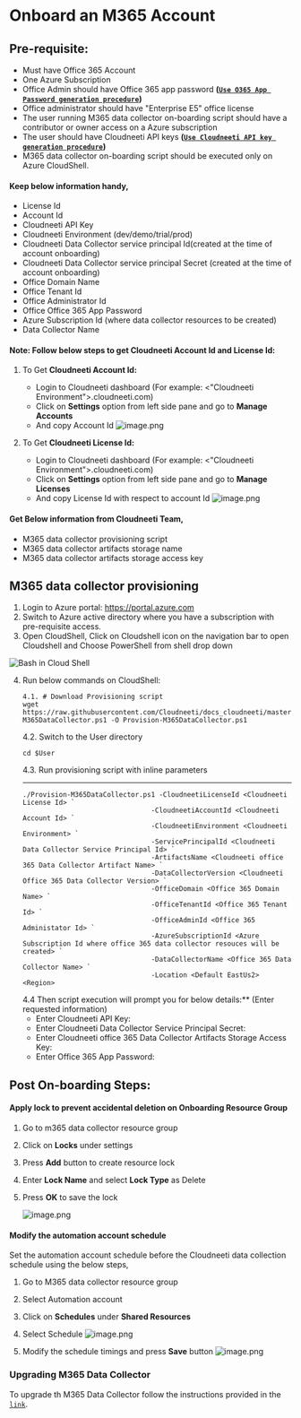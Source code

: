 


# Onboard an M365 Account
## **Pre-requisite:**

- Must have Office 365 Account 
- One Azure Subscription
- Office Admin should have Office 365 app password **([`Use O365 App Password generation procedure`](./create-app-password.html))**
- Office administrator should have "Enterprise E5" office license
- The user running M365 data collector on-boarding script should have a contributor or owner access on a Azure subscription 
- The user should have Cloudneeti API keys **([`Use Cloudneeti API key generation procedure`](./api-key-generation.html))**
- M365 data collector on-boarding script should be executed only on Azure CloudShell.

#### Keep below information handy,
- License Id
- Account Id 
- Cloudneeti API Key
- Cloudneeti Environment (dev/demo/trial/prod)
- Cloudneeti Data Collector service principal Id(created at the time of account onboarding)
- Cloudneeti Data Collector service principal Secret (created at the time of account onboarding)
- Office Domain Name
- Office Tenant Id
- Office Administrator Id
- Office Office 365 App Password
- Azure Subscription Id (where data collector resources to be created)
- Data Collector Name 

#### **Note:** Follow below steps to get Cloudneeti Account Id and License Id:
1. To Get **Cloudneeti Account Id:** 
    - Login to Cloudneeti dashboard (For example: <"Cloudneeti Environment">.cloudneeti.com)
    - Click on **Settings** option from left side pane and go to **Manage Accounts**
    - And copy Account Id
![image.png](../images/image-0f39f0cd.png)

1. To Get **Cloudneeti License Id:** 
    - Login to Cloudneeti dashboard (For example: <"Cloudneeti Environment">.cloudneeti.com)
    - Click on **Settings** option from left side pane and go to **Manage Licenses**
    - And copy License Id with respect to account Id
![image.png](../images/image-fd9955ba.png)
#### Get Below information from Cloudneeti Team,
- M365 data collector provisioning script
- M365 data collector artifacts storage name
- M365 data collector artifacts storage access key


## **M365 data collector provisioning**

1. Login to Azure portal: https://portal.azure.com
2. Switch to Azure active directory where you have a subscription with pre-requisite access.
3. Open CloudShell,
Click on Cloudshell icon on the navigation bar to open Cloudshell and Choose PowerShell from shell drop down
<IMG src="https://docs.microsoft.com/en-in/azure/cloud-shell/media/overview/overview-bash-pic.png" alt="Bash in Cloud Shell"/>

4. Run below commands on CloudShell: 
    ```
    4.1. # Download Provisioning script
    wget https://raw.githubusercontent.com/Cloudneeti/docs_cloudneeti/master/scripts/Provision-M365DataCollector.ps1 -O Provision-M365DataCollector.ps1
    ```
    4.2. Switch to the User directory
    ```
    cd $User
    ```
    4.3. Run provisioning script with inline parameters
    ****
    ```
    ./Provision-M365DataCollector.ps1 -CloudneetiLicenseId <Cloudneeti License Id> `
                                    -CloudneetiAccountId <Cloudneeti Account Id> `
                                    -CloudneetiEnvironment <Cloudneeti Environment> `
                                    -ServicePrincipalId <Cloudneeti Data Collector Service Principal Id> `
                                    -ArtifactsName <Cloudneeti office 365 Data Collector Artifact Name> `
                                    -DataCollectorVersion <Cloudneeti Office 365 Data Collector Version> `
                                    -OfficeDomain <Office 365 Domain Name> `
                                    -OfficeTenantId <Office 365 Tenant Id> `
                                    -OfficeAdminId <Office 365 Administator Id> `
                                    -AzureSubscriptionId <Azure Subscription Id where office 365 data collector resouces will be created> `
                                    -DataCollectorName <Office 365 Data Collector Name> `
                                    -Location <Default EastUs2> <Region> 
    ```
    4.4 Then script execution will prompt you for below details:** (Enter requested information)
    - Enter Cloudneeti API Key:
    - Enter Cloudneeti Data Collector Service Principal Secret:
    - Enter Cloudneeti office 365 Data Collector Artifacts Storage Access Key:
    - Enter Office 365 App Password:

## **Post On-boarding Steps:**

#### Apply lock to prevent accidental deletion on Onboarding Resource Group
1. Go to m365 data collector resource group
2. Click on **Locks** under settings
3. Press **Add** button to create resource lock
4. Enter **Lock Name** and select **Lock Type** as Delete
5. Press **OK** to save the lock

   ![image.png](../images/image-c4bdfa9a.png)

#### Modify the automation account schedule 

Set the automation account schedule before the Cloudneeti data collection schedule using the below steps,
1. Go to M365 data collector resource group
2. Select Automation account 
3. Click on **Schedules** under **Shared Resources**
4. Select Schedule
   ![image.png](../images/image-c11021a9.png)

5. Modify the schedule timings and press **Save** button
   ![image.png](../images/image-0f05e4ab.png)

### Upgrading M365 Data Collector
To upgrade th M365 Data Collector follow the instructions provided in the [`link`](./m365-upgrade-datacollector.html).
